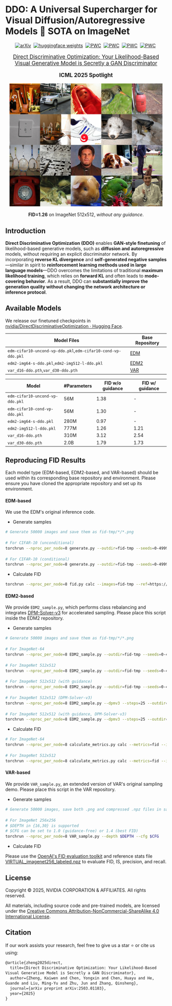 # DDO: A Universal Supercharger for Visual Diffusion/Autoregressive Models 🚀 SOTA on ImageNet

<div align="center">

[![arXiv](https://img.shields.io/badge/arXiv%20paper-2503.01103-b31b1b.svg)](https://arxiv.org/abs/2503.01103)&nbsp;
[![huggingface weights](https://img.shields.io/badge/%F0%9F%A4%97%20Weights-nvidia/DirectDiscriminativeOptimization-yellow)](https://huggingface.co/nvidia/DirectDiscriminativeOptimization)&nbsp;
[![PWC](https://img.shields.io/endpoint.svg?url=https://paperswithcode.com/badge/direct-discriminative-optimization-your-1/image-generation-on-cifar-10)](https://paperswithcode.com/sota/image-generation-on-cifar-10?p=direct-discriminative-optimization-your-1)&nbsp;
[![PWC](https://img.shields.io/endpoint.svg?url=https://paperswithcode.com/badge/direct-discriminative-optimization-your-1/image-generation-on-imagenet-64x64)](https://paperswithcode.com/sota/image-generation-on-imagenet-64x64?p=direct-discriminative-optimization-your-1)&nbsp;
[![PWC](https://img.shields.io/endpoint.svg?url=https://paperswithcode.com/badge/direct-discriminative-optimization-your-1/image-generation-on-imagenet-256x256)](https://paperswithcode.com/sota/image-generation-on-imagenet-256x256?p=direct-discriminative-optimization-your-1)&nbsp;
[![PWC](https://img.shields.io/endpoint.svg?url=https://paperswithcode.com/badge/direct-discriminative-optimization-your-1/image-generation-on-imagenet-512x512)](https://paperswithcode.com/sota/image-generation-on-imagenet-512x512?p=direct-discriminative-optimization-your-1)&nbsp;

</div>
<p align="center" style="font-size: larger;">
  <a href="https://arxiv.org/abs/2503.01103">Direct Discriminative Optimization: Your Likelihood-Based Visual Generative Model is Secretly a GAN Discriminator</a>
</p>

<div>
  <p align="center" style="font-size: larger;">
    <strong>ICML 2025 Spotlight</strong>
  </p>
</div>

<p align="center">
<img src="assets/grid_ddo.jpg" width=95%>
  <p align="center">
    <b>FID=1.26</b> on ImageNet 512x512, <i>without any guidance</i>.
  </p>
<p>


## Introduction

**Direct Discriminative Optimization (DDO)** enables **GAN-style finetuning** of likelihood-based generative models, such as **diffusion and autoregressive** models, without requiring an explicit discriminator network. By incorporating **reverse KL divergence** and **self-generated negative samples**—similar in spirit to **reinforcement learning methods used in large language models**—DDO overcomes the limitations of traditional **maximum likelihood training**, which relies on **forward KL** and often leads to **mode-covering behavior**. As a result, DDO can **substantially improve the generation quality without changing the network architecture or inference protocol**.

## Available Models
We release our finetuned checkpoints in [nvidia/DirectDiscriminativeOptimization · Hugging Face](https://huggingface.co/nvidia/DirectDiscriminativeOptimization).

| Model Files                                             | Base Repository                                             |
|---------------------------------------------------------|-------------------------------------------------------------|
| `edm-cifar10-uncond-vp-ddo.pkl`,`edm-cifar10-cond-vp-ddo.pkl`                            | [EDM](https://github.com/NVlabs/edm)                        |
| `edm2-img64-s-ddo.pkl`,`edm2-img512-l-ddo.pkl`                                  | [EDM2](https://github.com/NVlabs/edm2)                      |
| `var_d16-ddo.pth`,`var_d30-ddo.pth`                                        | [VAR](https://github.com/FoundationVision/VAR)              |

| Model                 | #Parameters     | FID w/o guidance | FID w/ guidance |
|---------------------------|------------------|------------------|-----------------|
| `edm-cifar10-uncond-vp-ddo.pkl` | 56M | 1.38                | -               |
| `edm-cifar10-cond-vp-ddo.pkl`   | 56M | 1.30                | -               |
| `edm2-img64-s-ddo.pkl`          | 280M | 0.97                | -               |
| `edm2-img512-l-ddo.pkl`         | 777M | 1.26                | 1.21               |
| `var_d16-ddo.pth`               | 310M | 3.12                | 2.54               |
| `var_d30-ddo.pth`               | 2.0B | 1.79                | 1.73               |

## Reproducing FID Results

Each model type (EDM-based, EDM2-based, and VAR-based) should be used within its corresponding base repository and environment. Please ensure you have cloned the appropriate repository and set up its environment.

#### EDM-based

We use the EDM's original inference code.

- Generate samples

```bash
# Generate 50000 images and save them as fid-tmp/*/*.png

# For CIFAR-10 (unconditional)
torchrun --nproc_per_node=8 generate.py --outdir=fid-tmp --seeds=0-49999 --subdirs --network=https://huggingface.co/nvidia/DirectDiscriminativeOptimization/resolve/main/edm-cifar10-uncond-vp-ddo.pkl

# For CIFAR-10 (conditional)
torchrun --nproc_per_node=8 generate.py --outdir=fid-tmp --seeds=0-49999 --subdirs --network=https://huggingface.co/nvidia/DirectDiscriminativeOptimization/resolve/main/edm-cifar10-cond-vp-ddo.pkl
```

- Calculate FID

```bash
torchrun --nproc_per_node=8 fid.py calc --images=fid-tmp --ref=https://nvlabs-fi-cdn.nvidia.com/edm/fid-refs/cifar10-32x32.npz
```

#### EDM2-based

We provide `EDM2_sample.py`, which performs class rebalancing and integrates [DPM-Solver-v3](https://arxiv.org/abs/2310.13268) for accelerated sampling. Please place this script inside the EDM2 repository.

- Generate samples

```bash
# Generate 50000 images and save them as fid-tmp/*/*.png

# For ImageNet-64
torchrun --nproc_per_node=8 EDM2_sample.py --outdir=fid-tmp --seeds=0-49999 --subdirs --net=https://huggingface.co/nvidia/DirectDiscriminativeOptimization/resolve/main/edm2-img64-s-ddo.pkl

# For ImageNet 512x512
torchrun --nproc_per_node=8 EDM2_sample.py --outdir=fid-tmp --seeds=0-49999 --subdirs --net=https://huggingface.co/nvidia/DirectDiscriminativeOptimization/resolve/main/edm2-img512-l-ddo.pkl

# For ImageNet 512x512 (with guidance)
torchrun --nproc_per_node=8 EDM2_sample.py --outdir=fid-tmp --seeds=0-49999 --subdirs --net=https://huggingface.co/nvidia/DirectDiscriminativeOptimization/resolve/main/edm2-img512-l-ddo.pkl --gnet=https://nvlabs-fi-cdn.nvidia.com/edm2/posthoc-reconstructions/edm2-img512-xs-0134217-0.165.pkl --guidance=1.1

# For ImageNet 512x512 (DPM-Solver-v3)
torchrun --nproc_per_node=8 EDM2_sample.py --dpmv3 --steps=25 --outdir=fid-tmp --seeds=0-49999 --subdirs --net=https://huggingface.co/nvidia/DirectDiscriminativeOptimization/resolve/main/edm2-img512-l-ddo.pkl

# For ImageNet 512x512 (with guidance, DPM-Solver-v3)
torchrun --nproc_per_node=8 EDM2_sample.py --dpmv3 --steps=25 --outdir=fid-tmp --seeds=0-49999 --subdirs --net=https://huggingface.co/nvidia/DirectDiscriminativeOptimization/resolve/main/edm2-img512-l-ddo.pkl --gnet=https://nvlabs-fi-cdn.nvidia.com/edm2/posthoc-reconstructions/edm2-img512-xs-0134217-0.165.pkl --guidance=1.1
```

- Calculate FID

```bash
# For ImageNet-64
torchrun --nproc_per_node=8 calculate_metrics.py calc --metrics=fid --images=fid-tmp --ref=https://nvlabs-fi-cdn.nvidia.com/edm2/dataset-refs/img64.pkl

# For ImageNet 512x512
torchrun --nproc_per_node=8 calculate_metrics.py calc --metrics=fid --images=fid-tmp --ref=https://nvlabs-fi-cdn.nvidia.com/edm2/dataset-refs/img512.pkl
```

#### VAR-based

We provide `VAR_sample.py`, an extended version of VAR's original sampling demo. Please place this script in the VAR repository.

- Generate samples

```bash
# Generate 50000 images, save both .png and compressed .npz files in samples/

# For ImageNet 256x256
# $DEPTH in {16,30} is supported
# $CFG can be set to 1.0 (guidance-free) or 1.4 (best FID)
torchrun --nproc_per_node=8 VAR_sample.py --depth $DEPTH --cfg $CFG
```

- Calculate FID

Please use the [OpenAI's FID evaluation toolkit](https://github.com/openai/guided-diffusion/tree/main/evaluations) and reference stats file [VIRTUAL_imagenet256_labeled.npz](https://openaipublic.blob.core.windows.net/diffusion/jul-2021/ref_batches/imagenet/256/VIRTUAL_imagenet256_labeled.npz) to evaluate FID, IS, precision, and recall.

## License

Copyright &copy; 2025, NVIDIA CORPORATION & AFFILIATES. All rights reserved.

All materials, including source code and pre-trained models, are licensed under the [Creative Commons Attribution-NonCommercial-ShareAlike 4.0 International License](http://creativecommons.org/licenses/by-nc-sa/4.0/).

## Citation
If our work assists your research, feel free to give us a star ⭐ or cite us using:
```
@article{zheng2025direct,
  title={Direct Discriminative Optimization: Your Likelihood-Based Visual Generative Model is Secretly a GAN Discriminator},
  author={Zheng, Kaiwen and Chen, Yongxin and Chen, Huayu and He, Guande and Liu, Ming-Yu and Zhu, Jun and Zhang, Qinsheng},
  journal={arXiv preprint arXiv:2503.01103},
  year={2025}
}
```

